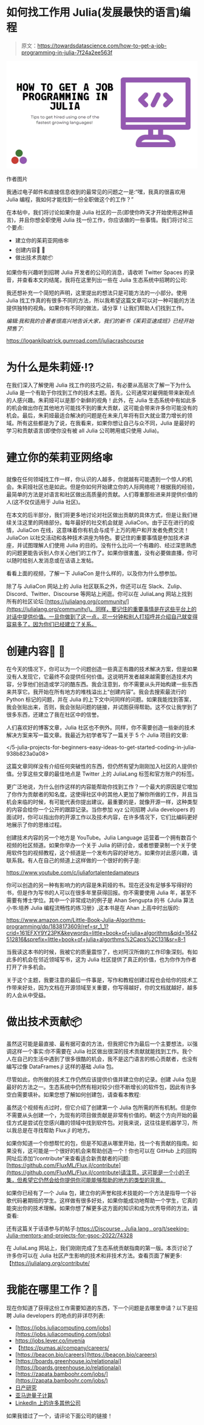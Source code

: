 # 如何找工作用 Julia(发展最快的语言)编程

> 原文：<https://towardsdatascience.com/how-to-get-a-job-programming-in-julia-7f24a2ee563f>

![](img/811f34e71fa977a4ca2415474c8c1728.png)

作者图片

我通过电子邮件和直接信息收到的最常见的问题之一是:“嘿，我真的很喜欢用 Julia 编程，我如何才能找到一份全职做这个的工作？”

在本帖中，我们将讨论如果你是 Julia 社区的一员(即使你昨天才开始使用这种语言)，并且你想全职使用 Julia 找一份工作，你应该做的一些事情。我们将讨论三个要点:

*   建立你的茱莉亚网络🕸
*   创建内容🎥 📝
*   做出技术贡献📦

如果你有兴趣听到招聘 Julia 开发者的公司的消息，请收听 Twitter Spaces 的录音，并查看本文的结尾，我将在这里列出一些在 Julia 生态系统中招聘的公司:

我还想补充一个简短的声明，这里提出的想法只是可能方法的一小部分。使用 Julia 找工作真的有很多不同的方法，所以我希望这篇文章可以对一种可能的方法提供独特的视角。如果你有不同的做法，请分享！让我们帮助人们找到工作。

*编辑:我和我的合著者很高兴地告诉大家，我们的新书《茱莉亚速成班》已经开始预售了:*

<https://logankilpatrick.gumroad.com/l/juliacrashcourse>  

# 为什么是朱莉娅·⁉️

在我们深入了解使用 Julia 找工作的技巧之前，有必要从高层次了解一下为什么 Julia 是一个有助于你找到工作的技术主题。首先，公司通常对雇佣能带来新观点的人感兴趣。朱莉娅可以是那个新鲜的视角！此外，在 Julia 生态系统中有如此多的机会做出你在其他地方可能找不到的重大贡献，这可能会带来许多你可能没有的机会。最后，朱莉娅最适合解决的问题是在未来几年将有巨大就业潜力增长的领域。所有这些都是为了说，在我看来，如果你想让自己与众不同，Julia 是最好的学习和贡献语言(即使你没有被 all Julia 公司聘用或只使用 Julia)。

# 建立你的茱莉亚网络🕸

就像在任何领域找工作一样，你认识的人越多，你就越有可能遇到一个惊人的机会。朱莉娅社区也是如此。但是你如何开始建立你的人际网络呢？根据我的经验，最简单的方法是对语言和社区做出高质量的贡献。人们尊重那些进来并提供价值的人(这不仅仅适用于 Julia 社区)。

在本文的后半部分，我们将更多地讨论对社区做出贡献的具体方式，但是让我们继续关注这里的网络部分。每年最好的社交机会就是 JuliaCon。由于正在进行的疫情，JuliaCon 在线，这意味着你有机会与成千上万的用户和开发者免费交流！JuliaCon 以社交活动和各种技术讲座为特色。要记住的重要事情是参加技术讲座，并试图理解人们使用 Julia 的目的。没有什么比问一个有趣的、经过深思熟虑的问题更能告诉别人你关心他们的工作了。如果你很害羞，没有必要做直播，你可以随时给别人发消息或在话语上发帖。

看看上面的视频，了解一下 JuliaCon 是什么样的，以及你为什么想参加。

除了与 JuliaCon 网站上的 Julia 社区联系之外，你还可以在 Slack、Zulip、Discord、Twitter、Discourse 等网站上闲逛。你可以在 JuliaLang 网站上找到所有的社区论坛:[https://julialang.org/community/](https://julialang.org/community/)。同样，要记住的重要事情是在这些平台上的对话中提供价值。一旦你做到了这一点，花一分钟和别人打招呼并介绍自己就变得容易多了，因为你们已经建立了关系。

# 创建内容🎥 📝

在今天的情况下，你可以为一个问题创造一些真正有趣的技术解决方案，但是如果没有人发现它，它最终不会提供任何价值。这说明开发者越来越需要创造技术内容，分享他们创造或学习的酷东西。我会注意到，你不需要从头开始构建一些东西来共享它。我开始在所有地方的堆栈溢出上“创建内容”。我会去搜索最流行的 Python 标记的问题，并在 Julia 的上下文中问同样的问题。如果我能找到答案，我会张贴出来，否则，我会张贴问题的链接，并试图获得帮助。这不仅让我学到了很多东西，还建立了我在社区中的信誉。

人们喜欢好的博客文章，Julia 社区也不例外。同样，你不需要创造一些新的技术解决方案来写一篇文章。我最近为初学者写了一篇关于 5 个 Julia 项目的文章:

</5-julia-projects-for-beginners-easy-ideas-to-get-started-coding-in-julia-938b823a0a08>  

这篇文章同样没有介绍任何突破性的东西，但仍然有望为刚刚加入社区的人提供价值。分享这些文章的最佳地点是 Twitter 上的 JuliaLang 标签和官方账户的标签。

更广泛地说，为什么创作这样的内容能帮助你找到工作？一个最大的原因是它增加了你作为贡献者的知名度。这使得社区中的其他人更加了解你所做的工作，并且当机会来临的时候，有可能代表你提出建议。最重要的是，就像开源一样，这种类型的内容会给你一个公开的跟踪记录。当你参加 xyz 公司招聘 Julia developers 的面试时，你可以指出你的开源工作以及技术内容，在许多情况下，它们比编码更好地展示了你的思维过程。

创建技术内容的另一个地方是 YouTube。Julia Language 运营着一个拥有数百个视频的社区频道。如果你举办一个关于 Julia 的研讨会，或者想要录制一个关于使用软件包的视频教程，这个频道是一个发布内容的好地方。如果你对此感兴趣，请联系我。有人在自己的频道上这样做的一个很好的例子是:

<https://www.youtube.com/c/juliafortalentedamateurs>  

你可以创造的另一种有影响力的内容是朱莉娅的书。现在还没有足够多写得好的书，但是作为写书的人可以在很多年里获得回报。你不需要使用 Julia 年，甚至不需要有博士学位。其中一个非常成功的例子是 Ahan Sengupta 的书《Julia 算法小书:培养 Julia 编程流畅性的练习册》,这本书是在 Ahan 上高中时出版的:

<https://www.amazon.com/Little-Book-Julia-Algorithms-programming/dp/1838173609/ref=sr_1_1?crid=161EFXY9Y23PK&keywords=little+book+of+julia+algorithms&qid=1642512816&sprefix=little+book+of+julia+algorthms%2Caps%2C131&sr=8-1>  

当我读这本书的时候，我被它的质量震惊了，也对阿汉所做的工作印象深刻。有如此多的机会在邻近领域写书，这为 Julia 社区提供了真正的价值，也为你作为作者打开了许多机会。

关于这个主题，我要注意的最后一件事是，写作和教程创建过程也会给你的技术工作带来好处，因为文档在开源领域至关重要，你写得越好，你的文档就越好，越多的人会从中受益。

# 做出技术贡献📦

虽然这可能是最直接、最有据可查的方法，但我把它作为最后一个主要想法，以强调这样一个事实:你不需要在 Julia 社区做出很深的技术贡献就能找到工作。我个人在自己的生活中遇到了很多很酷的机会，我不是这门语言的核心贡献者，也没有编写过像 DataFrames.jl 这样的基础 Julia 包。

尽管如此，你所做的技术工作仍然应该提供价值并建立你的记录。创建 Julia 包是最好的方法之一。生态系统中仍然有相对较少(但不断增长)的软件包，因此有许多空白需要填补。如果您想了解如何创建包，请查看本教程:

虽然这个视频有点过时，但它介绍了创建第一个 Julia 包所需的所有机制。但是你不需要从头创建一个，为现有的项目做贡献是非常有价值的。朝这个方向开始的最佳方式是尝试在您感兴趣的领域中找到软件包。对我来说，这往往是机器学习，所以我总是在寻找帮助 Flux.jl 的地方。

如果你知道一个你想帮忙的包，但是不知道从哪里开始，找一个有贡献的指南。如果没有，这可能是一个很好的机会来帮助创造一个！你也可以在 GitHub 上的回购网址后添加“/contribute”来查看适合新贡献者的问题:[https://github.com/FluxML/Flux.jl/contribute](https://github.com/FluxML/Flux.jl/contribute)请注意，这可能是一个小的子集，但希望它仍然会给你提供你可能能够帮助的地方的类型的背景。

如果你已经有了一个 Julia 包，建立你的声誉和技术技能的一个方法是指导一个谷歌代码暑期班的学生。这样做有很多好处，如果你能成功地帮助一个学生，它真的能突出你的技术理解。如果你想了解更多这方面的知识和成为优秀导师的方法，请查看:

还有这篇关于话语参与的帖子:[https://Discourse . Julia lang . org/t/seeking-Julia-mentors-and-projects-for-gsoc-2022/74328](https://discourse.julialang.org/t/seeking-julia-mentors-and-projects-for-gsoc-2022/74328)

在 JuliaLang 网站上，我们刚刚完成了生态系统贡献指南的第一版。本页讨论了许多你可以在 Julia 社区产生影响的技术和非技术方法。查看页面了解更多:【https://julialang.org/contribute/ 

# 我能在哪里工作？🧐

现在你知道了获得这份工作需要知道的东西，下一个问题是去哪里申请？以下是招聘 Julia developers 的地点的非详尽列表:

*   [https://jobs.juliacomputing.com/jobs](https://jobs.juliacomputing.com/jobs)
*   https://jobs.lever.co/invenia
*   【https://pumas.ai/company/careers/ 
*   [https://beacon.bio/careers](https://beacon.bio/careers)
*   [https://boards.greenhouse.io/relationalai](https://boards.greenhouse.io/relationalai)
*   [https://zapata.bamboohr.com/jobs/](https://zapata.bamboohr.com/jobs/)
*   [日产研究](https://www.linkedin.com/jobs/view/2868828299/?alternateChannel=search&refId=eF9dQfgv7FnxMp0b8Z09Gg%3D%3D&trackingId=GN3xksP1b6uEwuHo7UdVUg%3D%3D)
*   [亚马逊量子计算](https://www.linkedin.com/jobs/view/2872396321)
*   [LinkedIn 上的许多其他公司](https://www.linkedin.com/jobs/search/?currentJobId=2879779716&keywords=julia)

如果我错过了一个，请评论下面公司的链接！